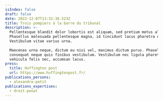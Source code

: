 ```yaml
---
isIndex: false
draft: false
date: 2022-12-07T13:32:38.523Z
title: Trois pompiers à la barre du tribunal
description: >-
  Pellentesque blandit dolor lobortis est aliquam, sed pretium metus aliquam.
  Phasellus malesuada pellentesque magna, id tincidunt lacus pharetra eu.
  Vestibulum vitae varius urna. 
  
  Maecenas urna neque, dictum eu nisi vel, maximus dictum purus. Phasellus
  consequat neque quis finibus vestibulum. Vestibulum nec ligula pharetra,
  vehicula felis nec, accumsan lacus. 
press:
  title: Huffington post
  url: https://www.huffingtonpost.fr/
publications_persons:
  - alexandre-petit
publications_expertises:
  - droit-penal
---
```

